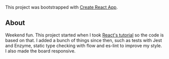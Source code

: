 This project was bootstrapped with [Create React App](https://github.com/facebook/create-react-app).

## About
Weekend fun. This project started when I took [React's tutorial](https://reactjs.org/tutorial/tutorial.html) so the code is based on that. I added a bunch of things since then, such as tests with Jest and Enzyme, static type checking with flow and es-lint to improve my style. I also made the board responsive.
